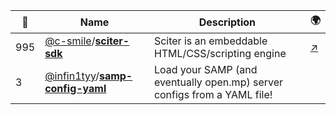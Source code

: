 |:star2: | Name | Description | 🌍|
|---|---|---|---|
|995|[@c-smile](https://github.com/c-smile)/[**sciter-sdk**](https://github.com/c-smile/sciter-sdk)|Sciter is an embeddable HTML/CSS/scripting engine|[:arrow_upper_right:](http://sciter.com)|
|3|[@infin1tyy](https://github.com/infin1tyy)/[**samp-config-yaml**](https://github.com/infin1tyy/samp-config-yaml)|Load your SAMP (and eventually open.mp) server configs from a YAML file!||

